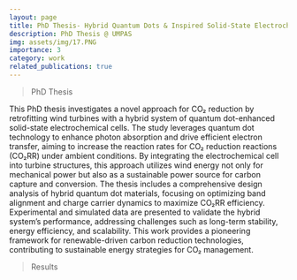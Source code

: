 ```yaml
---
layout: page
title: PhD Thesis- Hybrid Quantum Dots & Inspired Solid-State Electrochemical Cell Retrofitted to Turbines for CO2RR 
description: PhD Thesis @ UMPAS
img: assets/img/17.PNG
importance: 3
category: work
related_publications: true
---
```


> PhD Thesis

This PhD thesis investigates a novel approach for CO₂ reduction by retrofitting wind turbines with a hybrid system of quantum dot-enhanced solid-state electrochemical cells. The study leverages quantum dot technology to enhance photon absorption and drive efficient electron transfer, aiming to increase the reaction rates for CO₂ reduction reactions (CO₂RR) under ambient conditions. By integrating the electrochemical cell into turbine structures, this approach utilizes wind energy not only for mechanical power but also as a sustainable power source for carbon capture and conversion. The thesis includes a comprehensive design analysis of hybrid quantum dot materials, focusing on optimizing band alignment and charge carrier dynamics to maximize CO₂RR efficiency. Experimental and simulated data are presented to validate the hybrid system’s performance, addressing challenges such as long-term stability, energy efficiency, and scalability. This work provides a pioneering framework for renewable-driven carbon reduction technologies, contributing to sustainable energy strategies for CO₂ management.


> Results
